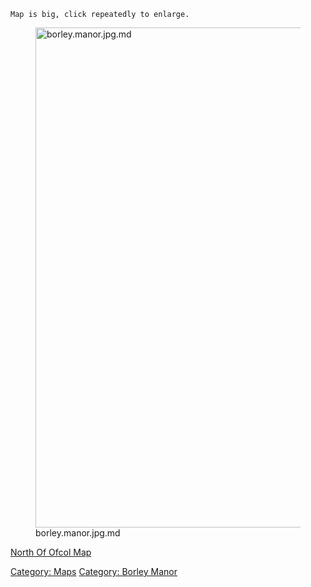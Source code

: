 `Map is big, click repeatedly to enlarge.`

<figure>
<img src="borley.manor.jpg.md" title="borley.manor.jpg.md" width="800"
alt="borley.manor.jpg.md" />
<figcaption aria-hidden="true">borley.manor.jpg.md</figcaption>
</figure>

[North Of Ofcol Map](North_Of_Ofcol_Map "wikilink")

[Category: Maps](Category:_Maps "wikilink") [Category: Borley
Manor](Category:_Borley_Manor "wikilink")
